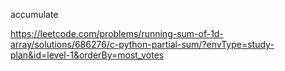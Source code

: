 accumulate

https://leetcode.com/problems/running-sum-of-1d-array/solutions/686276/c-python-partial-sum/?envType=study-plan&id=level-1&orderBy=most_votes
